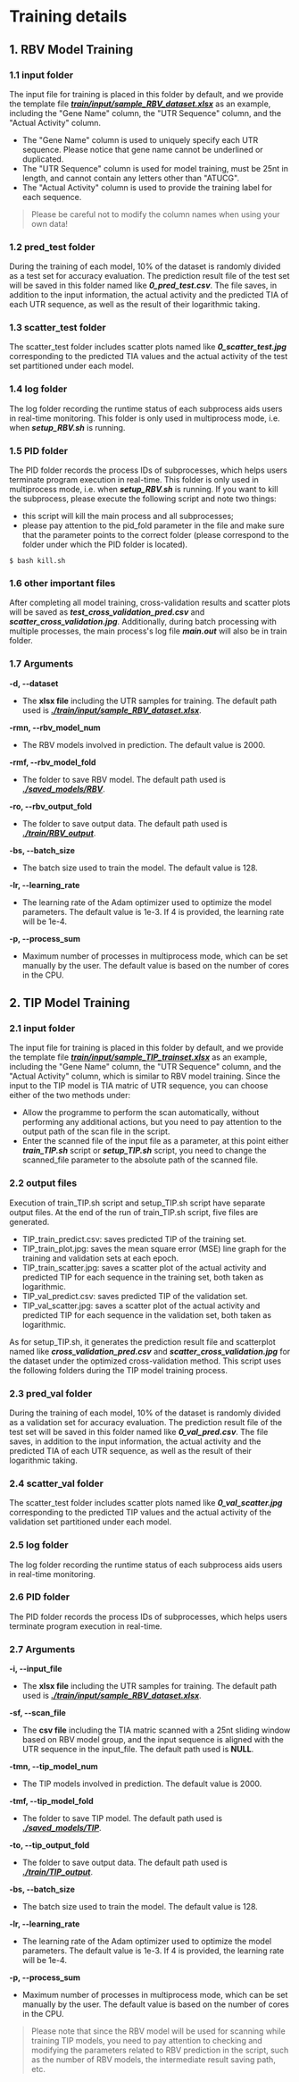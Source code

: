 # Training details

## 1. RBV Model Training

### 1.1 input folder
The input file for training is placed in this folder by default, and we provide the template file ***[train/input/sample_RBV_dataset.xlsx](./input/sample_RBV_dataset.xlsx)*** as an example, including the "Gene Name" column, the "UTR Sequence" column, and the "Actual Activity" column. 
- The "Gene Name" column is used to uniquely specify each UTR sequence. Please notice that gene name cannot be underlined or duplicated.
- The "UTR Sequence" column is used for model training, must be 25nt in length, and cannot contain any letters other than "ATUCG". 
- The "Actual Activity" column is used to provide the training label for each sequence.
> Please be careful not to modify the column names when using your own data! 

### 1.2 pred_test folder
During the training of each model, 10% of the dataset is randomly divided as a test set for accuracy evaluation. The prediction result file of the test set will be saved in this folder named like ***0_pred_test.csv***. The file saves, in addition to the input information, the actual activity and the predicted TIA of each UTR sequence, as well as the result of their logarithmic taking. 

### 1.3 scatter_test folder
The scatter_test folder includes scatter plots named like ***0_scatter_test.jpg*** corresponding to the predicted TIA values and the actual activity of the test set partitioned under each model.

### 1.4 log folder
The log folder recording the runtime status of each subprocess aids users in real-time monitoring. This folder is only used in multiprocess mode, i.e. when ***setup_RBV.sh*** is running.

### 1.5 PID folder
The PID folder records the process IDs of subprocesses, which helps users terminate program execution in real-time. This folder is only used in multiprocess mode, i.e. when ***setup_RBV.sh*** is running. If you want to kill the subprocess, please execute the following script and note two things: 
- this script will kill the main process and all subprocesses; 
- please pay attention to the pid_fold parameter in the file and make sure that the parameter points to the correct folder (please correspond to the folder under which the PID folder is located).
```
$ bash kill.sh
```

### 1.6 other important files
After completing all model training, cross-validation results and scatter plots will be saved as ***test_cross_validation_pred.csv*** and ***scatter_cross_validation.jpg***. Additionally, during batch processing with multiple processes, the main process's log file ***main.out*** will also be in train folder. 

### 1.7 Arguments
**-d, --dataset** 
- The **xlsx file** including the UTR samples for training. The default path used is ***[./train/input/sample_RBV_dataset.xlsx](./input/sample_RBV_dataset.xlsx)***.

**-rmn, --rbv_model_num**
- The RBV models involved in prediction. The default value is 2000.

**-rmf, --rbv_model_fold**
- The folder to save RBV model. The default path used is ***[./saved_models/RBV](../saved_models/RBV)***.

**-ro, --rbv_output_fold**
- The folder to save output data. The default path used is ***[./train/RBV_output](./RBV_output)***.

**-bs, --batch_size**
- The batch size used to train the model. The default value is 128.

**-lr, --learning_rate**
- The learning rate of the Adam optimizer used to optimize the model parameters. The default value is 1e-3. If 4 is provided, the learning rate will be 1e-4.

**-p, --process_sum**
- Maximum number of processes in multiprocess mode, which can be set manually by the user. The default value is based on the number of cores in the CPU.

## 2. TIP Model Training

### 2.1 input folder
The input file for training is placed in this folder by default, and we provide the template file ***[train/input/sample_TIP_trainset.xlsx](./input/sample_TIP_trainset.xlsx)*** as an example, including the "Gene Name" column, the "UTR Sequence" column, and the "Actual Activity" column, which is similar to RBV model training. Since the input to the TIP model is TIA matric of UTR sequence, you can choose either of the two methods under:
- Allow the programme to perform the scan automatically, without performing any additional actions, but you need to pay attention to the output path of the scan file in the script.
- Enter the scanned file of the input file as a parameter, at this point either ***train_TIP.sh*** script or ***setup_TIP.sh*** script, you need to change the scanned_file parameter to the absolute path of the scanned file.

### 2.2 output files
Execution of train_TIP.sh script and setup_TIP.sh script have separate output files. At the end of the run of train_TIP.sh script, five files are generated.
- TIP_train_predict.csv: saves predicted TIP of the training set.
- TIP_train_plot.jpg: saves the mean square error (MSE) line graph for the training and validation sets at each epoch.
- TIP_train_scatter.jpg: saves a scatter plot of the actual activity and predicted TIP for each sequence in the training set, both taken as logarithmic.
- TIP_val_predict.csv: saves predicted TIP of the validation set.
- TIP_val_scatter.jpg: saves a scatter plot of the actual activity and predicted TIP for each sequence in the validation set, both taken as logarithmic.

As for setup_TIP.sh, it generates the prediction result file and scatterplot named like ***cross_validation_pred.csv*** and ***scatter_cross_validation.jpg*** for the dataset under the optimized cross-validation method. This script uses the following folders during the TIP model training process.

### 2.3 pred_val folder
During the training of each model, 10% of the dataset is randomly divided as a validation set for accuracy evaluation. The prediction result file of the test set will be saved in this folder named like ***0_val_pred.csv***. The file saves, in addition to the input information, the actual activity and the predicted TIA of each UTR sequence, as well as the result of their logarithmic taking. 

### 2.4 scatter_val folder
The scatter_test folder includes scatter plots named like ***0_val_scatter.jpg*** corresponding to the predicted TIP values and the actual activity of the validation set partitioned under each model.

### 2.5 log folder
The log folder recording the runtime status of each subprocess aids users in real-time monitoring.

### 2.6 PID folder
The PID folder records the process IDs of subprocesses, which helps users terminate program execution in real-time.

### 2.7 Arguments
**-i, --input_file** 
- The **xlsx file** including the UTR samples for training. The default path used is ***[./train/input/sample_RBV_dataset.xlsx](./input/sample_RBV_dataset.xlsx)***.

**-sf, --scan_file** 
- The **csv file** including the TIA matric scanned with a 25nt sliding window based on RBV model group, and the input sequence is aligned with the UTR sequence in the input_file. The default path used is **NULL**.

**-tmn, --tip_model_num**
- The TIP models involved in prediction. The default value is 2000.

**-tmf, --tip_model_fold**
- The folder to save TIP model. The default path used is ***[./saved_models/TIP](../saved_models/TIP)***.

**-to, --tip_output_fold**
- The folder to save output data. The default path used is ***[./train/TIP_output](./TIP_output)***.

**-bs, --batch_size**
- The batch size used to train the model. The default value is 128.

**-lr, --learning_rate**
- The learning rate of the Adam optimizer used to optimize the model parameters. The default value is 1e-3. If 4 is provided, the learning rate will be 1e-4.

**-p, --process_sum**
- Maximum number of processes in multiprocess mode, which can be set manually by the user. The default value is based on the number of cores in the CPU.

> Please note that since the RBV model will be used for scanning while training TIP models, you need to pay attention to checking and modifying the parameters related to RBV prediction in the script, such as the number of RBV models, the intermediate result saving path, etc.


